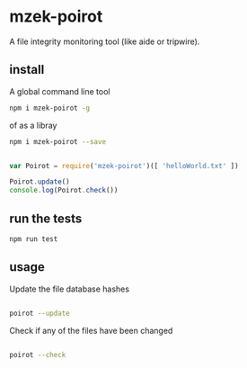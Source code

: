 # mzek-poirot

A file integrity monitoring tool (like aide or tripwire).

## install

A global command line tool

```sh
npm i mzek-poirot -g
```

of as a libray

```sh
npm i mzek-poirot --save
```

```js

var Poirot = require('mzek-poirot')([ 'helloWorld.txt' ])

Poirot.update()
console.log(Poirot.check())

```

## run the tests

```sh
npm run test
```

## usage

Update the file database hashes

```sh

poirot --update

```

Check if any of the files have been changed

```sh

poirot --check

```
